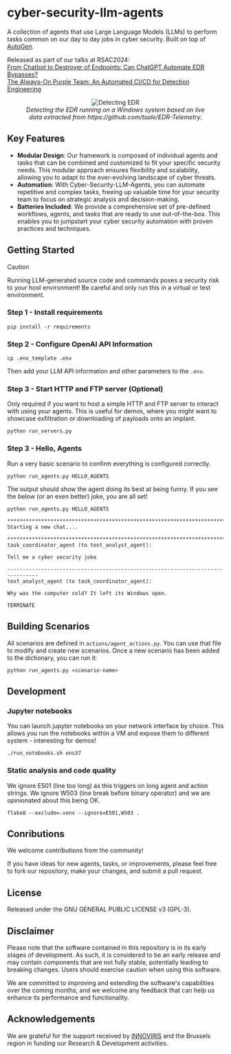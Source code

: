 # cyber-security-llm-agents
A collection of agents that use Large Language Models (LLMs) to perform tasks common on our day to day jobs in cyber security.
Built on top of [AutoGen](https://microsoft.github.io/autogen/).

Released as part of our talks at RSAC2024:  
[From Chatbot to Destroyer of Endpoints: Can ChatGPT Automate EDR Bypasses?](https://www.rsaconference.com/USA/agenda/session/From%20Chatbot%20to%20Destroyer%20of%20Endpoints%20Can%20ChatGPT%20Automate%20EDR%20Bypasses)  
[The Always-On Purple Team: An Automated CI/CD for Detection Engineering](https://www.rsaconference.com/USA/agenda/session/The%20Always-On%20Purple%20Team%20An%20Automated%20CICD%20for%20Detection%20Engineering)

<figure align="center">
  <img src="documentation/videos/detect_edr.gif" alt="Detecting EDR"/>
   <figcaption style="text-align: center;"><i>Detecting the EDR running on a Windows system based on live data extracted from https://github.com/tsale/EDR-Telemetry.</i></figcaption>
</figure>

## Key Features

- **Modular Design**: Our framework is composed of individual agents and tasks that can be combined and customized to fit your specific security needs. This modular approach ensures flexibility and scalability, allowing you to adapt to the ever-evolving landscape of cyber threats.
- **Automation**: With Cyber-Security-LLM-Agents, you can automate repetitive and complex tasks, freeing up valuable time for your security team to focus on strategic analysis and decision-making.
- **Batteries Included**: We provide a comprehensive set of pre-defined workflows, agents, and tasks that are ready to use out-of-the-box. This enables you to jumpstart your cyber security automation with proven practices and techniques.

## Getting Started

> [!CAUTION]
> Running LLM-generated source code and commands poses a security risk to your host environment! Be careful and only run this in a virtual or test environment.

### Step 1 - Install  requirements

```
pip install -r requirements
```

### Step 2 - Configure OpenAI API Information

```
cp .env_template .env
```
Then add your LLM API information and other parameters to the ``.env``.


### Step 3 - Start HTTP and FTP server (Optional)

Only required if you want to host a simple HTTP and FTP server to interact with using your agents.
This is useful for demos, where you might want to showcase exfiltration or downloading of payloads onto an implant.

```
python run_servers.py
```


### Step 3 - Hello, Agents

Run a very basic scenario to confirm everything is configured correctly.

```
python run_agents.py HELLO_AGENTS
```

The output should show the agent doing its best at being funny.
If you see the below (or an even better) joke, you are all set!

```
python run_agents.py HELLO_AGENTS

********************************************************************************
Starting a new chat....

********************************************************************************
task_coordinator_agent (to text_analyst_agent):

Tell me a cyber security joke

--------------------------------------------------------------------------------
text_analyst_agent (to task_coordinator_agent):

Why was the computer cold? It left its Windows open. 

TERMINATE
```

## Building Scenarios

All scenarios are defined in ``actions/agent_actions.py``. You can use that file to modify and create new scenarios. Once a new scenario has been added to the dictionary, you can run it:

```
python run_agents.py <scenario-name>
```


## Development


### Jupyter notebooks

You can launch jupyter notebooks on your network interface by choice. This allows you run the notebooks within a VM and expose them to different system - interesting for demos!

```
./run_notebooks.sh ens37
```

### Static analysis and code quality

We ignore E501 (line too long) as this triggers on long agent and action strings.
We ignore W503 (line break before binary operator) and we are opinionated about this being OK.

```
flake8 --exclude=.venv --ignore=E501,W503 .
```

## Conributions

We welcome contributions from the community! 

If you have ideas for new agents, tasks, or improvements, please feel free to fork our repository, make your changes, and submit a pull request.

## License

Released under the GNU GENERAL PUBLIC LICENSE v3 (GPL-3).

## Disclaimer

Please note that the software contained in this repository is in its early stages of development. As such, it is considered to be an early release and may contain components that are not fully stable, potentially leading to breaking changes. Users should exercise caution when using this software. 

We are committed to improving and extending the software's capabilities over the coming months, and we welcome any feedback that can help us enhance its performance and functionality.

## Acknowledgements
We are grateful for the support received by 
[INNOVIRIS](https://innoviris.brussels/) and the Brussels region in 
funding our Research & Development activities. 
